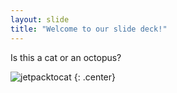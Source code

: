 ```yaml
---
layout: slide
title: "Welcome to our slide deck!"
---
```


Is this a cat or an octopus?

![jetpacktocat](https://octodex.github.com/images/jetpacktocat.png)
{: .center}

